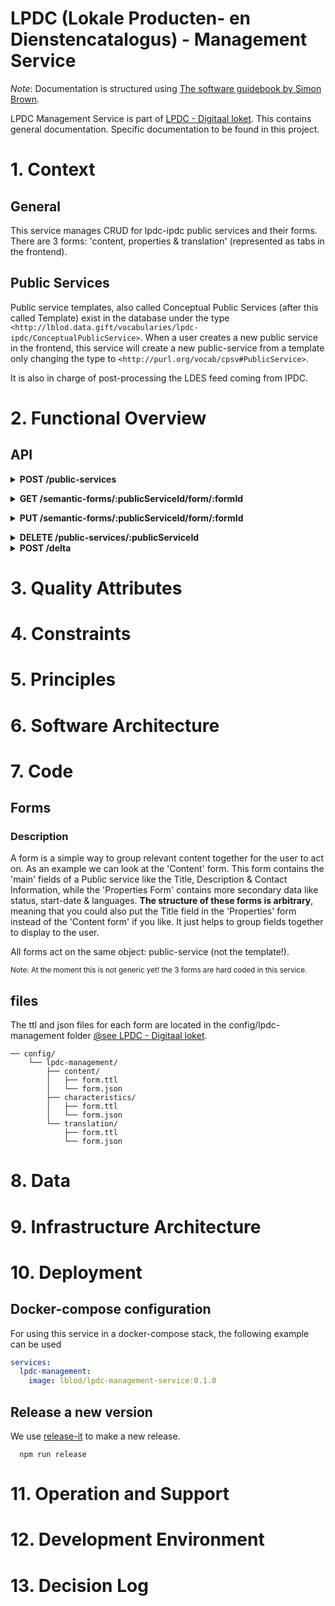 # LPDC (Lokale Producten- en Dienstencatalogus) - Management Service

_Note_: Documentation is structured using [The software guidebook by Simon Brown](https://leanpub.com/documenting-software-architecture).

LPDC Management Service is part of [LPDC - Digitaal loket](https://github.com/lblod/app-lpdc-digitaal-loket/tree/development). This contains general documentation. Specific documentation to be found in this project.

# 1. Context

## General

This service manages CRUD for lpdc-ipdc public services and their forms. 
There are 3 forms: 'content, properties & translation' (represented as tabs in the frontend).

## Public Services

Public service templates, also called Conceptual Public Services (after this called Template) exist in the database under the type `<http://lblod.data.gift/vocabularies/lpdc-ipdc/ConceptualPublicService>`. When a user creates a new public service in the frontend, this service will create a new public-service from a template only changing the type to `<http://purl.org/vocab/cpsv#PublicService>`.

It is also in charge of post-processing the LDES feed coming from IPDC.

# 2. Functional Overview

## API

<details>
  <summary><b>POST /public-services</b></summary>
  <h3> request body </h3>

  ```javascript
  {
    "data": {
      "type": "public-services",
      "relationships": {
        "concept": {
          "data": {
            "type": "conceptual-public-services",
            "id": "{TemplateID}"
          }
        }
      }
    }
  }
  ```

<strong>TemplateID</strong> is the id of the public service template that you want to use. <br>

To find which templates are available and their id, execute the following query:

  ```sql
  PREFIX mu:  <http://mu.semte.ch/vocabularies/core/>
  PREFIX dct: <http://purl.org/dc/terms/>

  SELECT ?id ?title WHERE {
    ?template a <http://lblod.data.gift/vocabularies/lpdc-ipdc/ConceptualPublicService>;
      mu:uuid ?id;
      dct:title ?title.
  } LIMIT 10
  ```

<h3>Response</h3>

  <h5> 201 Created </h5>

  ```javascript
  {
      "data": {
          "type": "public-service",
          "id": "{NewPublicServiceId}",
          "uri": "http://data.lblod.info/id/public-services/{NewPublicServiceId}"
      }
  }
  ```

NewPublicServiceId: the ID of the newly created public service that is a duplicate of the template you used with the only difference being the type:`<http://purl.org/vocab/cpsv#PublicService>` instead of <http://lblod.data.gift/vocabularies/lpdc-ipdc/ConceptualPublicService>

<br><br></details>

<details>
 <summary><b>GET /semantic-forms/:publicServiceId/form/:formId</b></summary>
<h3>params</h3>
  <strong>publicServiceId</strong> the ID of the public service (not the template ID!) <br>
<strong>formId</strong> ID of the form that you want to retrieve (content, properties, translation) ID's can be found in de config.ts file (FORM_MAPPING)

<h3>Request body</h3>

N/A

<h3>Response<h3>

<h5> 200 OK </h5>

```javascript
{
   "form": {formTTL},
   "meta": {metaN3},
   "source": ${sourceTTL}
}
```
<strong>FormTTL</strong> contains the content of the form file (form.ttl) read form section above <br>
<strong>meta</strong> The triples of the code lists (concept-schemes) read meta section above <br>
<strong>source</strong> The whole public service object and its values as saved in the backend <br>

<br><br></details>


<details>
 <summary><b>PUT /semantic-forms/:publicServiceId/form/:formId</b></summary>

<h3>request body</h3>

```javascript
{
  "graph": {graph},
  "additions": {additions},
  "removals": {removals}
}
```

<strong>graph</strong> contains the original un-changed public service object <br>
<strong> additions & removals </strong> contains added & removed triples from the public service object <br>

<sub>note: ember-submission-form-fields takes care of this for you</sub>


<h3>Response</h3>

<h5>200 OK</h5>

<br><br></details>

<details>
 <summary><b>DELETE /public-services/:publicServiceId</b></summary>

<h3>request body</h3>

N/A

<h3>Response</h3>

<h5>204 No Content</h5>

  </details>

<details>
  <summary><b>POST /delta</b></summary>
  <h3> processes incoming deltas from LDES feed</h3>
  The deltanotifier configuration:

  ```javascript
  [
    {
      match: {
        predicate: {
          type: 'uri',
          value: 'http://purl.org/dc/terms/isVersionOf'
        }
      },
      callback: {
        url: 'http://lpdc-management/delta',
        method:'POST'
      },
      options: {
        resourceFormat: 'v0.0.1',
        gracePeriod: 1000,
        ignoreFromSelf: true
      }
    }
  ]
  ```
</details>


# 3. Quality Attributes

# 4. Constraints

# 5. Principles

# 6. Software Architecture

# 7. Code

## Forms

### Description
A form is a simple way to group relevant content together for the user to act on. As an example we can look at the 'Content' form. This form contains the 'main' fields of a Public service like the Title, Description & Contact Information, while the 'Properties Form' contains more secondary data like status, start-date & languages. **The structure of these forms is arbitrary**, meaning that you could also put the Title field in the 'Properties' form instead of the 'Content form' if you like. It just helps to group fields together to display to the user.

All forms act on the same object: public-service (not the template!).

<sub>Note: At the moment this is not generic yet! the 3 forms are hard coded in this service.</sub>

## files

The ttl and json files for each form are located in the config/lpdc-management folder [@see LPDC - Digitaal loket](https://github.com/lblod/app-lpdc-digitaal-loket/tree/development).

```
── config/
    └── lpdc-management/
        ├── content/
        │   ├── form.ttl
        │   └── form.json
        ├── characteristics/
        │   ├── form.ttl
        │   └── form.json
        └── translation/
            ├── form.ttl
            └── form.json
```


# 8. Data

# 9. Infrastructure Architecture

# 10. Deployment

## Docker-compose configuration

For using this service in a docker-compose stack, the following example can be used

```yaml
services:
  lpdc-management:
    image: lblod/lpdc-management-service:0.1.0
```
## Release a new version
We use [release-it](https://github.com/release-it/release-it/tree/main) to make a new release.

```shell
  npm run release
```

# 11. Operation and Support

# 12. Development Environment

# 13. Decision Log


